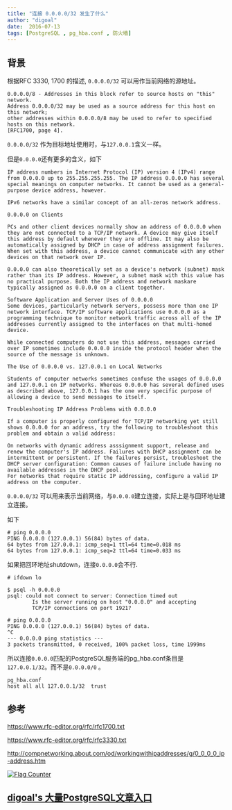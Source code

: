 ```yaml
---
title: "连接 0.0.0.0/32 发生了什么"
author: "digoal"
date:  2016-07-13
tags: [PostgreSQL , pg_hba.conf , 防火墙]
---
```

## 背景                                                                                               
根据RFC 3330, 1700 的描述, ```0.0.0.0/32``` 可以用作当前网络的源地址。      
  
```  
0.0.0.0/8 - Addresses in this block refer to source hosts on "this" network.    
Address 0.0.0.0/32 may be used as a source address for this host on this network;   
other addresses within 0.0.0.0/8 may be used to refer to specified hosts on this network.  
[RFC1700, page 4].  
```  
    
```0.0.0.0/32``` 作为目标地址使用时，与```127.0.0.1```含义一样。    
  
但是```0.0.0.0```还有更多的含义，如下    
  
```  
IP address numbers in Internet Protocol (IP) version 4 (IPv4) range from 0.0.0.0 up to 255.255.255.255. The IP address 0.0.0.0 has several special meanings on computer networks. It cannot be used as a general-purpose device address, however.  
  
IPv6 networks have a similar concept of an all-zeros network address.  
  
0.0.0.0 on Clients  
  
PCs and other client devices normally show an address of 0.0.0.0 when they are not connected to a TCP/IP network. A device may give itself this address by default whenever they are offline. It may also be automatically assigned by DHCP in case of address assignment failures.  When set with this address, a device cannot communicate with any other devices on that network over IP.  
  
0.0.0.0 can also theoretically set as a device's network (subnet) mask rather than its IP address. However, a subnet mask with this value has no practical purpose. Both the IP address and network maskare typically assigned as 0.0.0.0 on a client together.    
  
Software Application and Server Uses of 0.0.0.0  
Some devices, particularly network servers, possess more than one IP network interface. TCP/IP software applications use 0.0.0.0 as a programming technique to monitor network traffic across all of the IP addresses currently assigned to the interfaces on that multi-homed device.  
  
While connected computers do not use this address, messages carried over IP sometimes include 0.0.0.0 inside the protocol header when the source of the message is unknown.  
  
The Use of 0.0.0.0 vs. 127.0.0.1 on Local Networks  
  
Students of computer networks sometimes confuse the usages of 0.0.0.0 and 127.0.0.1 on IP networks. Whereas 0.0.0.0 has several defined uses as described above, 127.0.0.1 has the one very specific purpose of allowing a device to send messages to itself.  
  
Troubleshooting IP Address Problems with 0.0.0.0  
  
If a computer is properly configured for TCP/IP networking yet still shows 0.0.0.0 for an address, try the following to troubleshoot this problem and obtain a valid address:  
  
On networks with dynamic address asssignment support, release and renew the computer's IP address. Failures with DHCP assignment can be intermittent or persistent. If the failures persist, troubleshoot the DHCP server configuration: Common causes of failure include having no available addresses in the DHCP pool.  
For networks that require static IP addressing, configure a valid IP address on the computer.  
```  
  
```0.0.0.0/32``` 可以用来表示当前网络，与```0.0.0.0```建立连接，实际上是与回环地址建立连接。      
  
如下  
  
```  
# ping 0.0.0.0  
PING 0.0.0.0 (127.0.0.1) 56(84) bytes of data.  
64 bytes from 127.0.0.1: icmp_seq=1 ttl=64 time=0.018 ms  
64 bytes from 127.0.0.1: icmp_seq=2 ttl=64 time=0.033 ms  
```  
  
如果把回环地址shutdown，连接```0.0.0.0```会不行.  
  
```  
# ifdown lo  
  
$ psql -h 0.0.0.0  
psql: could not connect to server: Connection timed out  
        Is the server running on host "0.0.0.0" and accepting  
        TCP/IP connections on port 1921?  
  
# ping 0.0.0.0  
PING 0.0.0.0 (127.0.0.1) 56(84) bytes of data.  
^C  
--- 0.0.0.0 ping statistics ---  
3 packets transmitted, 0 received, 100% packet loss, time 1999ms  
```  
  
所以连接```0.0.0.0```匹配的PostgreSQL服务端的pg_hba.conf条目是```127.0.0.1/32```。而不是```0.0.0.0/0``` 。   
  
```  
pg_hba.conf  
host all all 127.0.0.1/32  trust  
```  
  
## 参考  
https://www.rfc-editor.org/rfc/rfc1700.txt  
  
https://www.rfc-editor.org/rfc/rfc3330.txt  
  
http://compnetworking.about.com/od/workingwithipaddresses/g/0_0_0_0_ip-address.htm  
  
<a rel="nofollow" href="http://info.flagcounter.com/h9V1"  ><img src="http://s03.flagcounter.com/count/h9V1/bg_FFFFFF/txt_000000/border_CCCCCC/columns_2/maxflags_12/viewers_0/labels_0/pageviews_0/flags_0/"  alt="Flag Counter"  border="0"  ></a>  
  
  
  
  
  
  
## [digoal's 大量PostgreSQL文章入口](https://github.com/digoal/blog/blob/master/README.md "22709685feb7cab07d30f30387f0a9ae")
  
